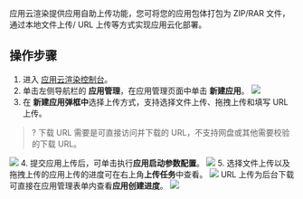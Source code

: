 应用云渲染提供应用自助上传功能，您可将您的应用包体打包为 ZIP/RAR 文件，通过本地文件上传/ URL 上传等方式实现应用云化部署。

## 操作步骤
1. 进入 [应用云渲染控制台](https://console.cloud.tencent.com/car)。
2. 单击左侧导航栏的 **应用管理**，在应用管理页面中单击 **新建应用**。
![](https://qcloudimg.tencent-cloud.cn/raw/cb04a175be473196d3cc6f35e8759d5a.png)
3. 在 **新建应用弹框中**选择上传方式，支持选择文件上传、拖拽上传和填写 URL 上传。
>? 下载 URL 需要是可直接访问并下载的 URL，不支持网盘或其他需要校验的下载 URL。
>
![](https://qcloudimg.tencent-cloud.cn/raw/a35a19003e06b828e4898980aad235ce.png)
4. 提交应用上传后，可单击执行**应用启动参数配置**。
![](https://qcloudimg.tencent-cloud.cn/raw/c270aa905e2fbba191a338f94891f59e.png)
5. 选择文件上传以及拖拽上传的应用上传的进度可在右上角**上传任务**中查看。
![](https://qcloudimg.tencent-cloud.cn/raw/bfd1280fecff04d42ce4b06c357a6042.png)
 URL 上传为后台下载可直接在应用管理表单内查看**应用创建进度**。
![](https://qcloudimg.tencent-cloud.cn/raw/4a6fe5a388c51d51fe6b59e14c6f002b.png)